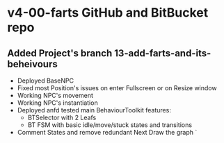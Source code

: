 # v4-00-farts GitHub and BitBucket repo
## Added Project's branch 13-add-farts-and-its-beheivours 
- Deployed BaseNPC
- Fixed most Position's issues on enter Fullscreen or on Resize window
- Working NPC's movement
- Working NPC's instantiation
- Deployed anfd tested main BehaviourToolkit features:
  - BTSelector with 2 Leafs
  - BT FSM with basic idle/move/stuck states and transitions
- Comment States and remove redundant Next Draw the graph
`